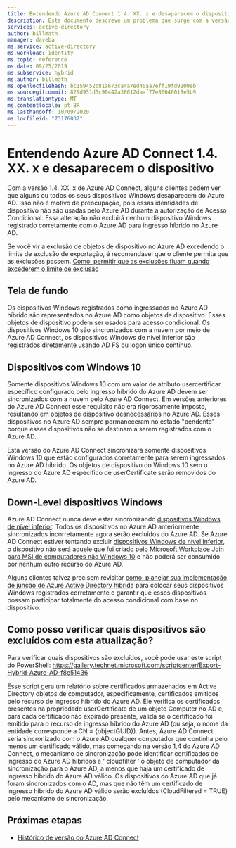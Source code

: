 ```yaml
---
title: Entendendo Azure AD Connect 1.4. XX. x e desaparecem o dispositivo | Microsoft Docs
description: Este documento descreve um problema que surge com a versão 1.4. XX. x de Azure AD Connect
services: active-directory
author: billmath
manager: daveba
ms.service: active-directory
ms.workload: identity
ms.topic: reference
ms.date: 09/25/2019
ms.subservice: hybrid
ms.author: billmath
ms.openlocfilehash: bc159452c81a673ca4a7ed46aa7eff19fd9209eb
ms.sourcegitcommit: 829d951d5c90442a38012daaf77e86046018e5b9
ms.translationtype: MT
ms.contentlocale: pt-BR
ms.lasthandoff: 10/09/2020
ms.locfileid: "73176032"
---
```

# <a name="understanding-azure-ad-connect-14xxx-and-device-disappearance"></a>Entendendo Azure AD Connect 1.4. XX. x e desaparecem o dispositivo
Com a versão 1.4. XX. x de Azure AD Connect, alguns clientes podem ver que alguns ou todos os seus dispositivos Windows desaparecem do Azure AD. Isso não é motivo de preocupação, pois essas identidades de dispositivo não são usadas pelo Azure AD durante a autorização de Acesso Condicional. Essa alteração não excluirá nenhum dispositivo Windows registrado corretamente com o Azure AD para ingresso híbrido no Azure AD.

Se você vir a exclusão de objetos de dispositivo no Azure AD excedendo o limite de exclusão de exportação, é recomendável que o cliente permita que as exclusões passem. [Como: permitir que as exclusões fluam quando excederem o limite de exclusão](how-to-connect-sync-feature-prevent-accidental-deletes.md)

## <a name="background"></a>Tela de fundo
Os dispositivos Windows registrados como ingressados no Azure AD híbrido são representados no Azure AD como objetos de dispositivo. Esses objetos de dispositivo podem ser usados para acesso condicional. Os dispositivos Windows 10 são sincronizados com a nuvem por meio de Azure AD Connect, os dispositivos Windows de nível inferior são registrados diretamente usando AD FS ou logon único contínuo.

## <a name="windows-10-devices"></a>Dispositivos com Windows 10
Somente dispositivos Windows 10 com um valor de atributo usercertificar específico configurado pelo ingresso híbrido do Azure AD devem ser sincronizados com a nuvem pelo Azure AD Connect. Em versões anteriores do Azure AD Connect esse requisito não era rigorosamente imposto, resultando em objetos de dispositivo desnecessários no Azure AD. Esses dispositivos no Azure AD sempre permaneceram no estado "pendente" porque esses dispositivos não se destinam a serem registrados com o Azure AD. 

Esta versão do Azure AD Connect sincronizará somente dispositivos Windows 10 que estão configurados corretamente para serem ingressados no Azure AD híbrido. Os objetos de dispositivo do Windows 10 sem o ingresso do Azure AD específico de userCertificate serão removidos do Azure AD.

## <a name="down-level-windows-devices"></a>Down-Level dispositivos Windows
Azure AD Connect nunca deve estar sincronizando [dispositivos Windows de nível inferior](../devices/hybrid-azuread-join-plan.md#windows-down-level-devices). Todos os dispositivos no Azure AD anteriormente sincronizados incorretamente agora serão excluídos do Azure AD. Se Azure AD Connect estiver tentando excluir [dispositivos Windows de nível inferior](../devices/hybrid-azuread-join-plan.md#windows-down-level-devices), o dispositivo não será aquele que foi criado pelo [Microsoft Workplace Join para MSI de computadores não Windows 10](https://www.microsoft.com/download/details.aspx?id=53554) e não poderá ser consumido por nenhum outro recurso do Azure AD.

Alguns clientes talvez precisem revisitar [como: planejar sua implementação de junção de Azure Active Directory híbrida](../devices/hybrid-azuread-join-plan.md) para colocar seus dispositivos Windows registrados corretamente e garantir que esses dispositivos possam participar totalmente do acesso condicional com base no dispositivo. 

## <a name="how-can-i-verify-which-devices-are-deleted-with-this-update"></a>Como posso verificar quais dispositivos são excluídos com esta atualização?

Para verificar quais dispositivos são excluídos, você pode usar este script do PowerShell: https://gallery.technet.microsoft.com/scriptcenter/Export-Hybrid-Azure-AD-f8e51436

Esse script gera um relatório sobre certificados armazenados em Active Directory objetos de computador, especificamente, certificados emitidos pelo recurso de ingresso híbrido do Azure AD.
Ele verifica os certificados presentes na propriedade userCertificate de um objeto Computer no AD e, para cada certificado não expirado presente, valida se o certificado foi emitido para o recurso de ingresso híbrido do Azure AD (ou seja, o nome da entidade corresponde a CN = {objectGUID}).
Antes, Azure AD Connect seria sincronizado com o Azure AD qualquer computador que continha pelo menos um certificado válido, mas começando na versão 1,4 do Azure AD Connect, o mecanismo de sincronização pode identificar certificados de ingresso do Azure AD híbridos e ' cloudfilter ' o objeto de computador da sincronização para o Azure AD, a menos que haja um certificado de ingresso híbrido do Azure AD válido.
Os dispositivos do Azure AD que já foram sincronizados com o AD, mas que não têm um certificado de ingresso híbrido do Azure AD válido serão excluídos (CloudFiltered = TRUE) pelo mecanismo de sincronização.

## <a name="next-steps"></a>Próximas etapas
- [Histórico de versão do Azure AD Connect](reference-connect-version-history.md)
